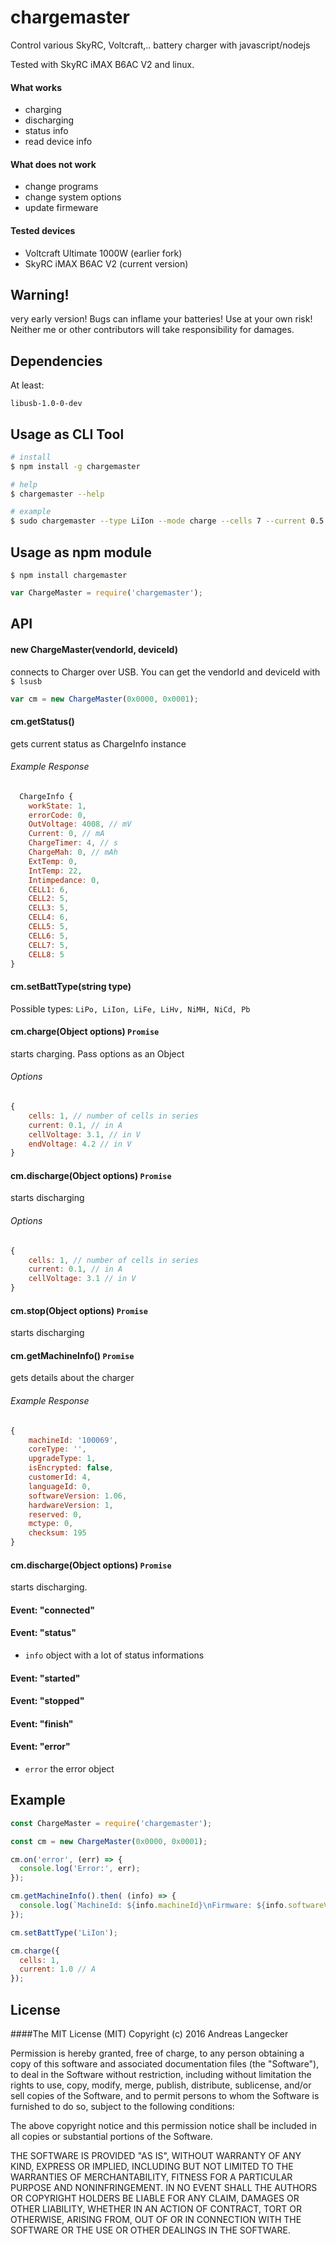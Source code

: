 # chargemaster #
Control various SkyRC, Voltcraft,.. battery charger with javascript/nodejs

Tested with SkyRC iMAX B6AC V2 and linux.

#### What works
  - charging
  - discharging
  - status info
  - read device info

#### What does not work
  - change programs
  - change system options
  - update firmeware

#### Tested devices
  - Voltcraft Ultimate 1000W (earlier fork)
  - SkyRC iMAX B6AC V2 (current version)


## Warning!
very early version! Bugs can inflame your batteries! Use at your own risk! Neither me or other contributors will take responsibility for damages.

## Dependencies
At least:
```
libusb-1.0-0-dev
```

## Usage as CLI Tool
```bash
# install
$ npm install -g chargemaster

# help
$ chargemaster --help

# example
$ sudo chargemaster --type LiIon --mode charge --cells 7 --current 0.5


```
## Usage as npm module
```
$ npm install chargemaster
```
```js
var ChargeMaster = require('chargemaster');
```
## API



#### new ChargeMaster(vendorId, deviceId)
  connects to Charger over USB. You can get the vendorId and deviceId with ```$ lsusb```
  ```js
  var cm = new ChargeMaster(0x0000, 0x0001);
  ```

#### cm.getStatus()
gets current status as ChargeInfo instance

###### Example Response
  ```js
    ChargeInfo {
      workState: 1,
      errorCode: 0,
      OutVoltage: 4008, // mV
      Current: 0, // mA
      ChargeTimer: 4, // s
      ChargeMah: 0, // mAh
      ExtTemp: 0,
      IntTemp: 22,
      Intimpedance: 0,
      CELL1: 6,
      CELL2: 5,
      CELL3: 5,
      CELL4: 6,
      CELL5: 5,
      CELL6: 5,
      CELL7: 5,
      CELL8: 5
}
  ```
#### cm.setBattType(string type)
Possible types: ```LiPo, LiIon, LiFe, LiHv, NiMH, NiCd, Pb```

#### cm.charge(Object options) ```Promise```
starts charging. Pass options as an Object
###### Options
```js
{
    cells: 1, // number of cells in series
    current: 0.1, // in A
    cellVoltage: 3.1, // in V
    endVoltage: 4.2 // in V
}
```

#### cm.discharge(Object options) ```Promise```
starts discharging
###### Options
```js
{
    cells: 1, // number of cells in series
    current: 0.1, // in A
    cellVoltage: 3.1 // in V
}
```
#### cm.stop(Object options) ```Promise```
starts discharging

####  cm.getMachineInfo() ```Promise```
  gets details about the charger
###### Example Response
```js
{
    machineId: '100069',
    coreType: '',
    upgradeType: 1,
    isEncrypted: false,
    customerId: 4,
    languageId: 0,
    softwareVersion: 1.06,
    hardwareVersion: 1,
    reserved: 0,
    mctype: 0,
    checksum: 195
}
```

#### cm.discharge(Object options) ```Promise```
starts discharging.


#### Event: "connected"
#### Event: "status"
- ```info``` object with a lot of status informations

#### Event: "started"
#### Event: "stopped"
#### Event: "finish"
#### Event: "error"
- ```error``` the error object


## Example
```js
const ChargeMaster = require('chargemaster');

const cm = new ChargeMaster(0x0000, 0x0001);

cm.on('error', (err) => {
  console.log('Error:', err);
});

cm.getMachineInfo().then( (info) => {
  console.log(`MachineId: ${info.machineId}\nFirmware: ${info.softwareVersion}`);
});

cm.setBattType('LiIon');

cm.charge({
  cells: 1,
  current: 1.0 // A
});
```

## License
####The MIT License (MIT)
Copyright (c) 2016 Andreas Langecker

Permission is hereby granted, free of charge, to any person obtaining a copy of this software and associated documentation files (the "Software"), to deal in the Software without restriction, including without limitation the rights to use, copy, modify, merge, publish, distribute, sublicense, and/or sell copies of the Software, and to permit persons to whom the Software is furnished to do so, subject to the following conditions:

The above copyright notice and this permission notice shall be included in all copies or substantial portions of the Software.

THE SOFTWARE IS PROVIDED "AS IS", WITHOUT WARRANTY OF ANY KIND, EXPRESS OR IMPLIED, INCLUDING BUT NOT LIMITED TO THE WARRANTIES OF MERCHANTABILITY, FITNESS FOR A PARTICULAR PURPOSE AND NONINFRINGEMENT. IN NO EVENT SHALL THE AUTHORS OR COPYRIGHT HOLDERS BE LIABLE FOR ANY CLAIM, DAMAGES OR OTHER LIABILITY, WHETHER IN AN ACTION OF CONTRACT, TORT OR OTHERWISE, ARISING FROM, OUT OF OR IN CONNECTION WITH THE SOFTWARE OR THE USE OR OTHER DEALINGS IN THE SOFTWARE.
